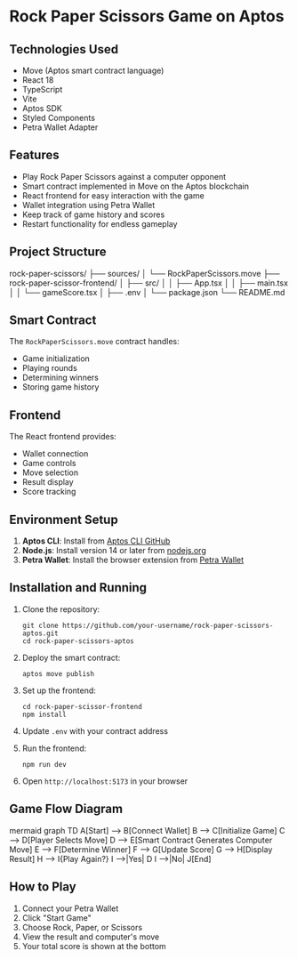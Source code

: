 # Rock Paper Scissors Game on Aptos

## Technologies Used

- Move (Aptos smart contract language)
- React 18
- TypeScript
- Vite
- Aptos SDK
- Styled Components
- Petra Wallet Adapter

## Features

- Play Rock Paper Scissors against a computer opponent
- Smart contract implemented in Move on the Aptos blockchain
- React frontend for easy interaction with the game
- Wallet integration using Petra Wallet
- Keep track of game history and scores
- Restart functionality for endless gameplay

## Project Structure

rock-paper-scissors/
├── sources/
│ └── RockPaperScissors.move
├── rock-paper-scissor-frontend/
│ ├── src/
│ │ ├── App.tsx
│ │ ├── main.tsx
│ │ └── gameScore.tsx
│ ├── .env
│ └── package.json
└── README.md

## Smart Contract

The `RockPaperScissors.move` contract handles:

- Game initialization
- Playing rounds
- Determining winners
- Storing game history

## Frontend

The React frontend provides:

- Wallet connection
- Game controls
- Move selection
- Result display
- Score tracking

## Environment Setup

1. **Aptos CLI**: Install from [Aptos CLI GitHub](https://github.com/aptos-labs/aptos-core/releases)
2. **Node.js**: Install version 14 or later from [nodejs.org](https://nodejs.org/)
3. **Petra Wallet**: Install the browser extension from [Petra Wallet](https://petra.app/)

## Installation and Running

1. Clone the repository:

   ```
   git clone https://github.com/your-username/rock-paper-scissors-aptos.git
   cd rock-paper-scissors-aptos
   ```

2. Deploy the smart contract:

   ```
   aptos move publish
   ```

3. Set up the frontend:

   ```
   cd rock-paper-scissor-frontend
   npm install
   ```

4. Update `.env` with your contract address

5. Run the frontend:

   ```
   npm run dev
   ```

6. Open `http://localhost:5173` in your browser

## Game Flow Diagram

mermaid
graph TD
A[Start] --> B[Connect Wallet]
B --> C[Initialize Game]
C --> D[Player Selects Move]
D --> E[Smart Contract Generates Computer Move]
E --> F[Determine Winner]
F --> G[Update Score]
G --> H[Display Result]
H --> I{Play Again?}
I -->|Yes| D
I -->|No| J[End]

## How to Play

1. Connect your Petra Wallet
2. Click "Start Game"
3. Choose Rock, Paper, or Scissors
4. View the result and computer's move
5. Your total score is shown at the bottom
